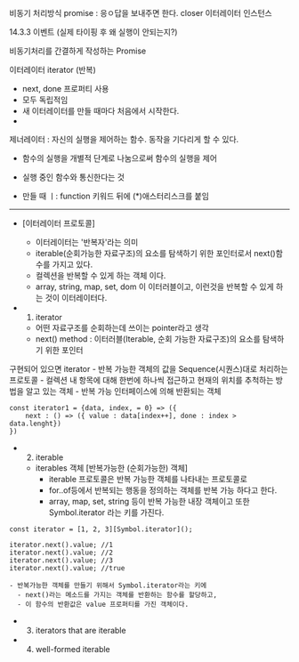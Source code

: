 비동기 처리방식
promise : 응ㅇ답을 보내주면 한다.
closer
이터레이터
인스턴스

14.3.3 이벤트 (실제 타이핑 후 왜 실행이 안되는지?)



비동기처리를 간결하게 작성하는 Promise


이터레이터 iterator (반복)
- next, done 프로퍼티 사용
- 모두 독립적임
- 새 이터레이터를 만들 때마다 처음에서 시작한다.
-


제너레이터 :
자신의 실행을 제어하는 함수.
동작을 기다리게 할 수 있다.
- 함수의 실행을 개별적 단계로 나눔으로써 함수의 실행을 제어
- 실행 중인 함수와 통신한다는 것


 - 만들 때 ㅣ: function 키워드 뒤에 (*)애스터리스크를 붙임



---






- [이터레이터 프로토콜]
  - 이터레이터는 '반복자'라는 의미
  - iterable(순회가능한 자료구조)의 요소를 탐색하기 위한 포인터로서 next()함수를 가지고 있다.
  - 컬렉션을 반복할 수 있게 하는 객체 이다.
  - array, string, map, set, dom 이 이터러블이고, 이런것을 반복할 수 있게 하는 것이 이터레이터다.


- 1. iterator
    - 어떤 자료구조를 순회하는데 쓰이는 pointer라고 생각
    - next() method : 이터러블(Iterable, 순회 가능한 자료구조)의 요소를 탐색하기 위한 포인터


구현되어 있으면 iterator
    - 반복 가능한 객체의 값을 Sequence(시퀀스)대로 처리하는 프로토콜
    - 컬렉션 내 항목에 대해 한번에 하나씩 접근하고 현재의 위치를 추척하는 방법을 알고 있는 객체
    - 반복 가능 인터페이스에 의해 반환되는 객체

```
const iterator1 = {data, index, = 0} => ({
    next : () => ({ value : data[index++], done : index > data.lenght})
})
```




- 2. iterable

  - iterables 객체 [반복가능한 (순회가능한) 객체]
      - iterable 프로토콜은 반복 가능한 객체를 나타내는 프로토콜로
      - for..of등에서 반복되는 행동을 정의하는 객체를 반복 가능 하다고 한다.
      - array, map, set, string 등이 반복 가능한 내장 객체이고 또한 Symbol.iterator 라는 키를 가진다.
```
const iterator = [1, 2, 3][Symbol.iterator]();

iterator.next().value; //1
iterator.next().value; //2
iterator.next().value; //3
iterator.next().value; //true
```
    - 반복가능한 객체를 만들기 위해서 Symbol.iterator라는 키에
      - next()라는 메소드를 가지는 객체를 반환하는 함수를 할당하고,
      - 이 함수의 반환값은 value 프로퍼티를 가진 객체이다.



- 3. iterators that are iterable
- 4. well-formed iterable

